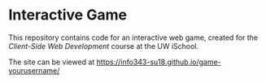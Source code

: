 # Interactive Game

This repository contains code for an interactive web game, created for the _Client-Side Web Development_ course at the UW iSchool.

The site can be viewed at <https://info343-su18.github.io/game-yourusername/>
